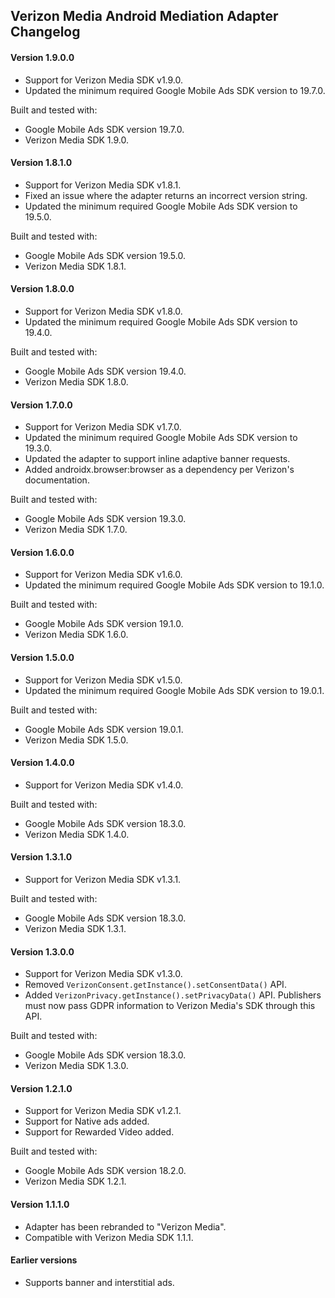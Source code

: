 ## Verizon Media Android Mediation Adapter Changelog

#### Version 1.9.0.0
- Support for Verizon Media SDK v1.9.0.
- Updated the minimum required Google Mobile Ads SDK version to 19.7.0.

Built and tested with:
- Google Mobile Ads SDK version 19.7.0.
- Verizon Media SDK 1.9.0.

#### Version 1.8.1.0
- Support for Verizon Media SDK v1.8.1.
- Fixed an issue where the adapter returns an incorrect version string.
- Updated the minimum required Google Mobile Ads SDK version to 19.5.0.

Built and tested with:
- Google Mobile Ads SDK version 19.5.0.
- Verizon Media SDK 1.8.1.

#### Version 1.8.0.0
- Support for Verizon Media SDK v1.8.0.
- Updated the minimum required Google Mobile Ads SDK version to 19.4.0.

Built and tested with:
- Google Mobile Ads SDK version 19.4.0.
- Verizon Media SDK 1.8.0.

#### Version 1.7.0.0
- Support for Verizon Media SDK v1.7.0.
- Updated the minimum required Google Mobile Ads SDK version to 19.3.0.
- Updated the adapter to support inline adaptive banner requests.
- Added androidx.browser:browser as a dependency per Verizon's documentation.

Built and tested with:
- Google Mobile Ads SDK version 19.3.0.
- Verizon Media SDK 1.7.0.

#### Version 1.6.0.0
- Support for Verizon Media SDK v1.6.0.
- Updated the minimum required Google Mobile Ads SDK version to 19.1.0.

Built and tested with:
- Google Mobile Ads SDK version 19.1.0.
- Verizon Media SDK 1.6.0.

#### Version 1.5.0.0
- Support for Verizon Media SDK v1.5.0.
- Updated the minimum required Google Mobile Ads SDK version to 19.0.1.

Built and tested with:
- Google Mobile Ads SDK version 19.0.1.
- Verizon Media SDK 1.5.0.

#### Version 1.4.0.0
- Support for Verizon Media SDK v1.4.0.

Built and tested with:
- Google Mobile Ads SDK version 18.3.0.
- Verizon Media SDK 1.4.0.

#### Version 1.3.1.0
- Support for Verizon Media SDK v1.3.1.

Built and tested with:
- Google Mobile Ads SDK version 18.3.0.
- Verizon Media SDK 1.3.1.

#### Version 1.3.0.0
- Support for Verizon Media SDK v1.3.0.
- Removed `VerizonConsent.getInstance().setConsentData()` API.
- Added `VerizonPrivacy.getInstance().setPrivacyData()` API. Publishers must now pass GDPR information to Verizon Media's SDK through this API.

Built and tested with:
- Google Mobile Ads SDK version 18.3.0.
- Verizon Media SDK 1.3.0.

#### Version 1.2.1.0
- Support for Verizon Media SDK v1.2.1.
- Support for Native ads added.
- Support for Rewarded Video added.

Built and tested with:
- Google Mobile Ads SDK version 18.2.0.
- Verizon Media SDK 1.2.1.

#### Version 1.1.1.0
- Adapter has been rebranded to "Verizon Media".
- Compatible with Verizon Media SDK 1.1.1.

#### Earlier versions
- Supports banner and interstitial ads.
